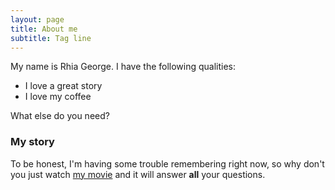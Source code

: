 ```yaml
---
layout: page
title: About me
subtitle: Tag line
---
```


My name is Rhia George. I have the following qualities:

- I love a great story
- I love my coffee

What else do you need?

### My story

To be honest, I'm having some trouble remembering right now, so why don't you just watch [my movie](https://en.wikipedia.org/wiki/The_Princess_Bride_%28film%29) and it will answer **all** your questions.
